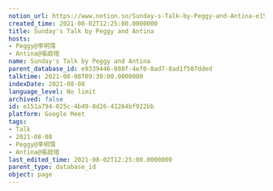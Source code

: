 ```yaml
---
notion_url: https://www.notion.so/Sunday-s-Talk-by-Peggy-and-Antina-e151a794025c4b498d2641264bf922bb
created_time: 2021-08-02T12:25:00.0000000
title: Sunday's Talk by Peggy and Antina
hosts:
- Peggy@李明霈
- Antina@張庭瑄
name: Sunday's Talk by Peggy and Antina
parent_database_id: e9339446-880f-4ef0-8ad7-8ad1f507dded
talktime: 2021-08-08T09:30:00.0000000
indexDate: 2021-08-08
language_level: No limit
archived: false
id: e151a794-025c-4b49-8d26-41264bf922bb
platform: Google Meet
tags:
- Talk
- 2021-08-08
- Peggy@李明霈
- Antina@張庭瑄
last_edited_time: 2021-08-02T12:25:00.0000000
parent_type: database_id
object: page
---
```







